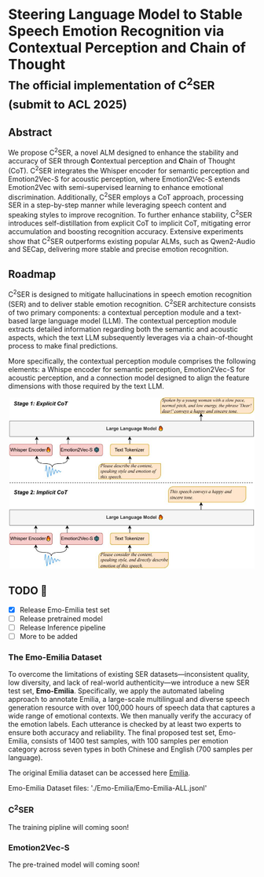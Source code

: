 # Steering Language Model to Stable Speech Emotion Recognition via Contextual Perception and Chain of Thought <br> <sub> The official implementation of C<sup>2</sup>SER (submit to ACL 2025) </sub>

## Abstract
We propose C<sup>2</sup>SER, a novel ALM designed to enhance the stability and accuracy of SER through **C**ontextual perception and **C**hain of Thought (CoT). C<sup>2</sup>SER integrates the Whisper encoder for semantic perception and Emotion2Vec-S for acoustic perception, where Emotion2Vec-S extends Emotion2Vec with semi-supervised learning to enhance emotional discrimination. Additionally, C<sup>2</sup>SER employs a CoT approach, processing SER in a step-by-step manner while leveraging speech content and speaking styles to improve recognition. To further enhance stability, C<sup>2</sup>SER introduces self-distillation from explicit CoT to implicit CoT, mitigating error accumulation and boosting recognition accuracy. Extensive experiments show that C<sup>2</sup>SER outperforms existing popular ALMs, such as Qwen2-Audio and SECap, delivering more stable and precise emotion recognition.

## Roadmap

C<sup>2</sup>SER is designed to mitigate hallucinations in speech emotion recognition (SER) and to deliver stable emotion recognition. C<sup>2</sup>SER architecture consists of two primary components: a contextual perception module and a text-based large language model (LLM). The contextual perception module extracts detailed information regarding both the semantic and acoustic aspects, which the text LLM subsequently leverages via a chain-of-thought process to make final predictions.

More specifically, the contextual perception module comprises the following elements: a Whispe encoder for semantic perception, Emotion2Vec-S for acoustic perception, and a connection model designed to align the feature dimensions with those required by the text LLM.

<p align="center">
  <img src="figs/details of CSER.drawio.jpg" width="500"/>
</p>

## TODO 📝
- [x] Release Emo-Emilia test set
- [ ] Release pretrained model
- [ ] Release Inference pipeline
- [ ] More to be added

### The Emo-Emilia Dataset

To overcome the limitations of existing SER datasets—inconsistent quality, low diversity, and lack of real-world authenticity—we introduce a new SER test set, **Emo-Emilia**. 
Specifically, we apply the automated labeling approach to annotate Emilia, a large-scale multilingual and diverse speech generation resource with over 100,000 hours of speech data that captures a wide range of emotional contexts.
We then manually verify the accuracy of the emotion labels. Each utterance is checked by at least two experts to ensure both accuracy and reliability. The final proposed test set, Emo-Emilia, consists of 1400 test samples, with 100 samples per emotion category across seven types in both Chinese and English (700 samples per language).

The original Emilia dataset can be accessed here [Emilia](https://emilia-dataset.github.io/Emilia-Demo-Page/).

Emo-Emilia Dataset files: './Emo-Emilia/Emo-Emilia-ALL.jsonl'



### C<sup>2</sup>SER

The training pipline will coming soon!

### Emotion2Vec-S

The pre-trained model will coming soon!